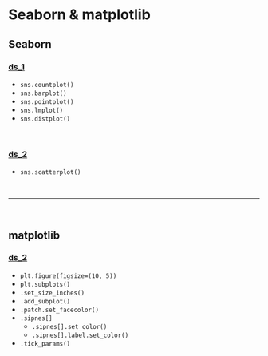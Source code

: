 # Seaborn & matplotlib

## Seaborn

### [ds_1](https://github.com/lsGee/TIL/blob/master/01.Python/python_ds_1.ipynb)

* `sns.countplot()`
* `sns.barplot()`
* `sns.pointplot()`
* `sns.lmplot()`
* `sns.distplot()`

<br>

### [ds_2](https://github.com/lsGee/TIL/blob/master/01.Python/python_ds_2.ipynb)

* `sns.scatterplot()`

<br>

---

<br>

## matplotlib

### [ds_2](https://github.com/lsGee/TIL/blob/master/01.Python/python_ds_2.ipynb)

* `plt.figure(figsize=(10, 5))`
* `plt.subplots()`
* `.set_size_inches()`
* `.add_subplot()`
* `.patch.set_facecolor()`
* `.sipnes[]`
  * `.sipnes[].set_color()`
  * `.sipnes[].label.set_color()`
* `.tick_params()`